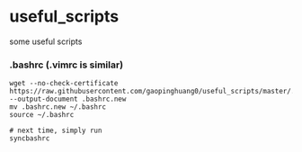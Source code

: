 # useful_scripts
some useful scripts

### .bashrc  (.vimrc is similar)
```shell
wget --no-check-certificate https://raw.githubusercontent.com/gaopinghuang0/useful_scripts/master/.bashrc --output-document .bashrc.new
mv .bashrc.new ~/.bashrc
source ~/.bashrc

# next time, simply run
syncbashrc
```
